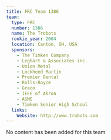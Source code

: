 ```yaml
---
title: FRC Team 1386
team:
  type: FRC
  number: 1386
  name: The Trobots
  rookie_year: 2004
  location: Canton, OH, USA
  sponsors:
    - The Timken Company
    - Leghart & Associates inc.
    - Union Metal
    - Lockheed Martin
    - Premier Dental
    - Rolls-Royce
    - Graco
    - IEEE of Akron
    - ASME
    - Timken Senior High School
  links:
    Website: http://www.trobots.com
---
```

No content has been added for this team